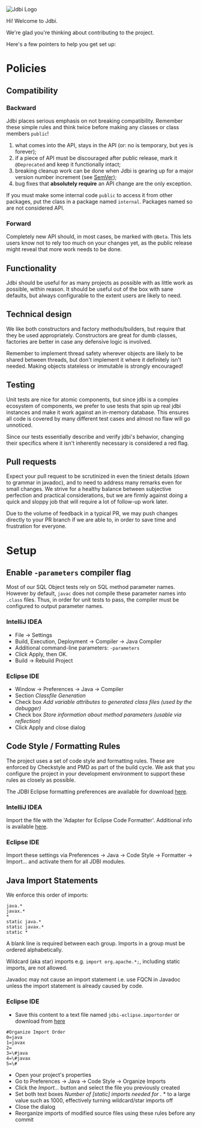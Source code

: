 ![Jdbi Logo](docs/src/adoc/images/logo.svg)

Hi! Welcome to Jdbi.

We're glad you're thinking about contributing to the project.

Here's a few pointers to help you get set up:

# Policies

## Compatibility

### Backward

Jdbi places serious emphasis on not breaking compatibility. Remember these simple rules and think twice before making any classes or class members `public`!

1) what comes into the API, stays in the API (or: no is temporary, but yes is forever);
2) if a piece of API must be discouraged after public release, mark it `@Deprecated` and keep it functionally intact;
3) breaking cleanup work can be done when Jdbi is gearing up for a major version number increment (see [SemVer](https://semver.org/));
4) bug fixes that **absolutely require** an API change are the only exception.

If you must make some internal code `public` to access it from other packages, put the class in a package named `internal`. Packages named so are not considered API.

### Forward

Completely new API should, in most cases, be marked with `@Beta`. This lets users know not to rely too much on your changes yet, as the public release might reveal that more work needs to be done.

## Functionality

Jdbi should be useful for as many projects as possible with as little work as possible, within reason. It should be useful out of the box with sane defaults, but always configurable to the extent users are likely to need.

## Technical design

We like both constructors and factory methods/builders, but require that they be used appropriately. Constructors are great for dumb classes, factories are better in case any defensive logic is involved.

Remember to implement thread safety wherever objects are likely to be shared between threads, but don't implement it where it definitely isn't needed. Making objects stateless or immutable is strongly encouraged!

## Testing

Unit tests are nice for atomic components, but since jdbi is a complex ecosystem of components, we prefer to use tests that spin up real jdbi instances and make it work against an in-memory database. This ensures all code is covered by many different test cases and almost no flaw will go unnoticed.

Since our tests essentially describe and verify jdbi's behavior, changing their specifics where it isn't inherently necessary is considered a red flag.

## Pull requests

Expect your pull request to be scrutinized in even the tiniest details (down to grammar in javadoc), and to need to address many remarks even for small changes. We strive for a healthy balance between subjective perfection and practical considerations, but we are firmly against doing a quick and sloppy job that will require a lot of follow-up work later.

Due to the volume of feedback in a typical PR, we may push changes directly to your PR branch if we are able to, in order to save time and frustration for everyone.

# Setup

## Enable `-parameters` compiler flag

Most of our SQL Object tests rely on SQL method parameter names. However by default, `javac` does not compile these
parameter names into `.class` files. Thus, in order for unit tests to pass, the compiler must be configured to output
parameter names.

### IntelliJ IDEA

* File &rarr; Settings
* Build, Execution, Deployment &rarr; Compiler &rarr; Java Compiler
* Additional command-line parameters: `-parameters`
* Click Apply, then OK.
* Build &rarr; Rebuild Project

### Eclipse IDE

* Window &rarr; Preferences &rarr; Java &rarr; Compiler
* Section *Classfile Generation*
* Check box *Add variable attributes to generated class files (used by the debugger)*
* Check box *Store information about method parameters (usable via reflection)*
* Click Apply and close dialog

## Code Style / Formatting Rules

The project uses a set of code style and formatting rules. These are enforced by Checkstyle and PMD as part of the build cycle.
We ask that you configure the project in your development environment to support these rules as closely as possible.

The JDBI Eclipse formatting preferences are available for download [here](internal/policy/src/main/resources/ide/jdbi-eclipse-formatter.xml).

### IntelliJ IDEA

Import the file with the 'Adapter for Eclipse Code Formatter'. Additional info is available [here](https://plugins.jetbrains.com/plugin/6546-adapter-for-eclipse-code-formatter).

### Eclipse IDE

Import these settings via Preferences &rarr; Java &rarr; Code Style &rarr; Formatter &rarr; Import... and activate them for all JDBI modules.

## Java Import Statements

We enforce this order of imports:

```
java.*
javax.*
*
static java.*
static javax.*
static *
```

A blank line is required between each group.
Imports in a group must be ordered alphabetically.

Wildcard (aka star) imports e.g. `import org.apache.*;`, including static imports, are not allowed.

Javadoc may not cause an import statement i.e. use FQCN in Javadoc unless the import statement is already caused by code.

### Eclipse IDE

* Save this content to a text file named `jdbi-eclipse.importorder`
  or download from [here](internal/policy/src/main/resources/ide/jdbi-eclipse.importorder)

```
#Organize Import Order
0=java
1=javax
2=
3=\#java
4=\#javax
5=\#
```

* Open your project's properties
* Go to Preferences &rarr; Java &rarr; Code Style &rarr; Organize Imports
* Click the *Import...* button and select the file you previously created
* Set both text boxes *Number of [static] imports needed for .* * to a large value such as 1000, effectively turning wildcard/star imports off
* Close the dialog
* Reorganize imports of modified source files using these rules before any commit


